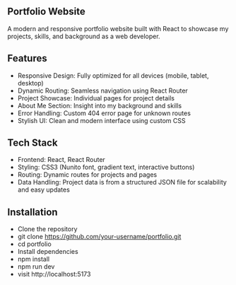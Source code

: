 ## Portfolio Website
A modern and responsive portfolio website built with React to showcase my projects, skills, and background as a web developer.

## Features
- Responsive Design: Fully optimized for all devices (mobile, tablet, desktop)
- Dynamic Routing: Seamless navigation using React Router
- Project Showcase: Individual pages for project details
- About Me Section: Insight into my background and skills
- Error Handling: Custom 404 error page for unknown routes
- Stylish UI: Clean and modern interface using custom CSS

## Tech Stack

- Frontend: React, React Router
- Styling: CSS3 (Nunito font, gradient text, interactive buttons)
- Routing: Dynamic routes for projects and pages
- Data Handling: Project data is from a structured JSON file for scalability and easy updates

## Installation
- Clone the repository
- git clone https://github.com/your-username/portfolio.git
-  cd portfolio
-  Install dependencies
-  npm install
-  npm run dev
-  visit http://localhost:5173
